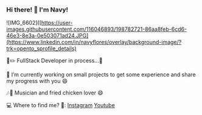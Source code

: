 ### Hi there! 👋 I'm Navy!
![IMG_6602]([https://user-images.githubusercontent.com/116046893/198782721-86aa8feb-6cd6-46e3-8e3a-0e503071ad24.JPG](https://www.linkedin.com/in/navyflores/overlay/background-image/?trk=opento_sprofile_details)

📓✏️ FullStack Developer in process...🌸

🔭 I’m currently working on small projects to get some experience and share my progress with you 😄

🎶🎤 Musician and fried chicken lover 😄 

💻 Where to find me? 🔎: [Instagram](https://www.instagram.com/hellonavy90/) [Youtube](https://www.youtube.com/channel/UC20tbKxzsxJxi5BF1A_koFA)
